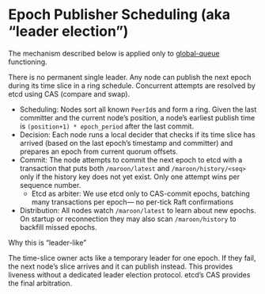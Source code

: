 # Epoch Publisher Scheduling (aka “leader election”)

The mechanism described below is applied only to [global-queue](./global-queue.md) functioning.

There is no permanent single leader. Any node can publish the next epoch during its time slice in a ring schedule. Concurrent attempts are resolved by etcd using CAS (compare and swap).

- Scheduling: Nodes sort all known `PeerId`s and form a ring. Given the last committer and the current node’s position, a node’s earliest publish time is `(position+1) * epoch_period` after the last commit.
- Decision: Each node runs a local decider that checks if its time slice has arrived (based on the last epoch’s timestamp and committer) and prepares an epoch from current quorum offsets.
- Commit: The node attempts to commit the next epoch to etcd with a transaction that puts both `/maroon/latest` and `/maroon/history/<seq>` only if the history key does not yet exist. Only one attempt wins per sequence number.
    - Etcd as arbiter: We use etcd only to CAS-commit epochs, batching many transactions per epoch—
no per-tick Raft confirmations
- Distribution: All nodes watch `/maroon/latest` to learn about new epochs. On startup or reconnection they may also scan `/maroon/history` to backfill missed epochs.

Why this is “leader-like”

The time-slice owner acts like a temporary leader for one epoch. If they fail, the next node’s slice arrives and it can publish instead. This provides liveness without a dedicated leader election protocol. etcd’s CAS provides the final arbitration.